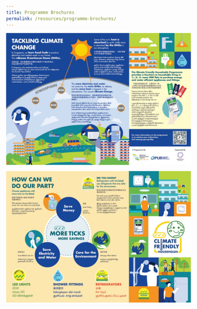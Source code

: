 ```yaml
---
title: Programme Brochures
permalink: /resources/programme-brochures/
---
```


[![brochure page 1](/images/brochure-pg-1.jpg)](/images/brochure-pg-1.jpg)

[![brochure page 2](/images/brochure-pg-2.jpg)](/images/brochure-pg-1.jpg)
